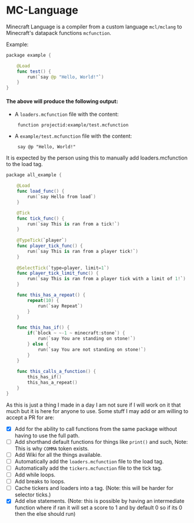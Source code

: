 # MC-Language

Minecraft Language is a compiler from a custom language `mcl/mclang` to Minecraft's datapack functions `mcfunction`.

Example:
```swift
package example {

    @Load
    func test() {
        run(`say @p "Hello, World!"`)
    }
}
```
#### The above will produce the following output:
 + A `loaders.mcfunction` file with the content:
   ```mcfunction
    function projectid:example/test.mcfunction
    ```
 + A `example/test.mcfunction` file with the content:
   ```mcfunction
    say @p "Hello, World!"
   ```
   
It is expected by the person using this to manually add loaders.mcfunction to the load tag.

```swift
package all_example {

    @Load
    func load_func() {
        run(`say Hello from load`)
    }

    @Tick
    func tick_func() {
        run(`say This is ran from a tick!`)
    }
    
    @TypeTick(`player`)
    func player_tick_func() {
        run(`say This is ran from a player tick!`)
    }
    
    @SelectTick(`type=player, limit=1`)
    func player_tick_limit_func() {
        run(`say This is ran from a player tick with a limit of 1!`)
    }

    func this_has_a_repeat() {
        repeat(10) {
            run(`say Repeat`)
        }
    }

    func this_has_if() {
        if(`block ~ ~-1 ~ minecraft:stone`) {
            run(`say You are standing on stone!`)
        } else {
            run(`say You are not standing on stone!`)
        }
    }
    
    func this_calls_a_function() {
        this_has_if()
        this_has_a_repeat()
    }
}
```

As this is just a thing I made in a day I am not sure if I will work on it that much but it is here for anyone to use.
Some stuff I may add or am willing to accept a PR for are:

- [x] Add for the ability to call functions from the same package without having to use the full path.
- [ ] Add shorthand default functions for things like `print()` and such, Note: This is why `COMMA` token exists.
- [ ] Add Wiki for all the things available.
- [ ] Automatically add the `loaders.mcfunction` file to the load tag.
- [ ] Automatically add the `tickers.mcfunction` file to the tick tag.
- [ ] Add while loops.
- [ ] Add breaks to loops.
- [ ] Cache tickers and loaders into a tag. (Note: this will be harder for selector ticks.)
- [x] Add else statements. (Note: this is possible by having an intermediate function where if ran it will set a score to 1 and by default 0 so if its 0 then the else should run)
